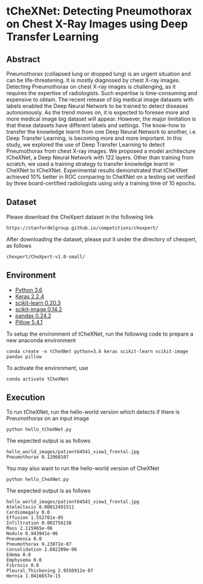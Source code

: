 # tCheXNet: Detecting Pneumothorax on Chest X-Ray Images using Deep Transfer Learning

## Abstract
Pneumothorax (collapsed lung or dropped lung) is an urgent situation and can be life-threatening. It is mostly diagnosed by chest X-ray images. Detecting Pneumothorax on chest X-ray images is challenging, as it requires the expertise of radiologists. Such expertise is time-consuming and expensive to obtain. The recent release of big medical image datasets with labels enabled the Deep Neural Network to be trained to detect diseases autonomously. As the trend moves on, it is expected to foresee more and more medical image big dataset will appear. However, the major limitation is that these datasets have different labels and settings. The know-how to transfer the knowledge learnt from one Deep Neural Network to another, i.e. Deep Transfer Learning, is becoming more and more important. In this study, we explored the use of Deep Transfer Learning to detect Pneumothorax from chest X-ray images. We proposed a model architecture tCheXNet, a Deep Neural Network with 122 layers. Other than training from scratch, we used a training strategy to transfer knowledge learnt in CheXNet to tCheXNet. Experimental results demonstrated that tCheXNet achieved 10% better  in ROC comparing to CheXNet on a testing set verified by three board-certified radiologists using only a training time of 10 epochs.

## Dataset
Please download the CheXpert dataset in the following link
```
https://stanfordmlgroup.github.io/competitions/chexpert/
```
After downloading the dataset, please put it under the directory of chexpert, as follows
```
chexpert/CheXpert-v1.0-small/
```

## Environment
* [Python 3.6](https://www.python.org/downloads/)
* [Keras 2.2.4](https://keras.io)
* [scikit-learn 0.20.3](https://scikit-learn.org/stable/index.html)
* [scikit-image 0.14.2](https://scikit-image.org/)
* [pandas 0.24.2](https://pandas.pydata.org/)
* [Pillow 5.4.1](https://pillow.readthedocs.io/en/stable/)


To setup the environment of tCheXNet, run the following code to prepare a new anaconda environment

```
conda create -n tCheXNet python=3.6 keras scikit-learn scikit-image pandas pillow
```

To activate the environment, use

```
conda activate tCheXNet
```

## Execution
To run tCheXNet, run the hello-world version which detects if there is Pneumothorax on an input image

```
python hello_tCheXNet.py
```

The expected output is as follows

```
hello_world_images/patient64541_view1_frontal.jpg
Pneumothorax 0.12068107
```

You may also want to run the hello-world version of CheXNet

```
python hello_CheXNet.py
```

The expected output is as follows

```
hello_world_images/patient64541_view1_frontal.jpg
Atelectasis 0.00013491511
Cardiomegaly 0.0
Effusion 1.552701e-05
Infiltration 0.002756238
Mass 2.115965e-06
Nodule 6.943941e-06
Pneumonia 0.0
Pneumothorax 9.23872e-07
Consolidation 2.682209e-06
Edema 0.0
Emphysema 0.0
Fibrosis 0.0
Pleural_Thickening 2.9556912e-07
Hernia 1.0416657e-15
```

